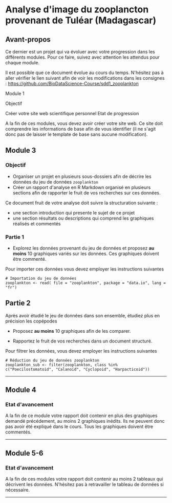 # Analyse d'image du zooplancton provenant de Tuléar (Madagascar)

## Avant-propos

Ce dernier est un projet qui va évoluer avec votre progression dans les différents modules. Pour ce faire, suivez avec attention les attendus pour chaque module.

Il est possible que ce document évolue au cours du temps. N'hésitez pas à aller vérifier le lien suivant afin de voir les modifications dans les consignes : https://github.com/BioDataScience-Course/sdd1_zooplankton

Module 1

Objectif

Créer votre site web scientifique personnel
Etat de progression

A la fin de ces modules, vous devez avoir créer votre site web. Ce site doit comprendre les informations de base afin de vous identifier (il ne s'agit donc pas de laisser le template de base sans aucune modification).

## Module 3 

### Objectif

- Organiser un projet en plusieurs sous-dossiers afin de décrire les données du jeu de données `zooplankton` 
- Créer un rapport d'analyse en R Markdown organisé en plusieurs sections afin de rapporter le fruit de vos recherches sur ces données. 

Ce document fruit de votre analyse doit suivre la structuration suivante :

- une section introduction qui presente le sujet de ce projet
- une section résultats ou descriptions qui comprend les graphiques réalisés et commentés

### Partie 1

- Explorez les données provenant du jeu de données et proposez **au moins** 10 graphiques variés sur les données. Ces graphiques doivent être commenté. 

Pour importer ces données vous devez employer les instructions suivantes

```
# Importation du jeu de données
zooplankton <- read( file = "zooplankton", package = "data.io", lang = "fr")
```

## Partie 2

Après avoir étudié le jeu de données dans son ensemble, étudiez plus en précision les copépodes 

- Proposez  **au moins** 10 graphiques afin de les comparer. 

- Rapportez le fruit de vos recherches dans un document structuré.

Pour filtrer les données, vous devez employer les instructions suivantes
 
```
# Réduction du jeu de données zooplankton
zooplankton_sub <- filter(zooplankton, class %in% c("Poecilostomatoid", "Calanoid", "Cyclopoid", "Harpacticoid"))
```

---- 

## Module 4

### Etat d'avancement

A la fin de ce module votre rapport doit contenir en plus des graphiques demandé précédement, au moins 2 graphiques inédits. Ils ne peuvent donc pas avoir été expliqué dans le cours. Tous les graphiques doivent être commentés.

----

## Module 5-6

### Etat d'avancement

A la fin de ces modules votre rapport doit contenir au moins 2 tableaux qui décrivent les données. N'hésitez pas à retravailler le tableau de données si nécessaire.

----



